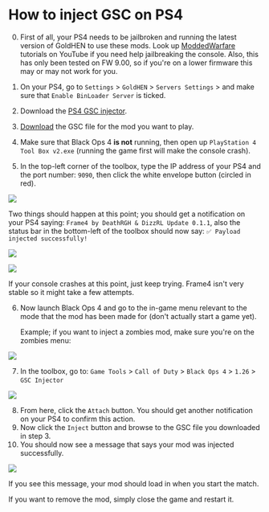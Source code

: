 # How to inject GSC on PS4
0. First of all, your PS4 needs to be jailbroken and running the latest version of GoldHEN to use these mods. Look up [ModdedWarfare](https://www.youtube.com/@MODDEDWARFARE) tutorials on YouTube if you need help jailbreaking the console.
   Also, this has only been tested on FW 9.00, so if you're on a lower firmware this may or may not work for you.

1. On your PS4, go to `Settings` > `GoldHEN` > `Servers Settings` > and make sure that `Enable BinLoader Server` is ticked.   
2. Download the [PS4 GSC injector](https://github.com/Jek47/BO4-GSC-Mods/blob/main/Injectors/PS4/BO4%20GSC%20Injector%20%5BPS4%5D.zip).
3. [Download](https://github.com/Jek47/BO4-GSC-Mods/tree/main/Zombies%20Mods) the GSC file for the mod you want to play.
4. Make sure that Black Ops 4 **is not** running, then open up `PlayStation 4 Tool Box v2.exe` (running the game first will make the console crash).
5. In the top-left corner of the toolbox, type the IP address of your PS4 and the port number: `9090`, then click the white envelope button (circled in red).

![](https://i.ibb.co/Sfz2TBz/PS4-Step-5.png)

   Two things should happen at this point; you should get a notification on your PS4 saying: `Frame4 by DeathRGH & DizzRL Update 0.1.1`, also the status bar in the bottom-left of the toolbox should now say: `✅ Payload injected successfully!`

![](https://i.ibb.co/BnF3spq/PS4-Step-5-pt2.jpg)

![](https://i.ibb.co/LxBCxYz/PS4-Step-5-pt3.png)

   If your console crashes at this point, just keep trying. Frame4 isn't very stable so it might take a few attempts.

6. Now launch Black Ops 4 and go to the in-game menu relevant to the mode that the mod has been made for (don't actually start a game yet).

   Example; if you want to inject a zombies mod, make sure you're on the zombies menu:
   
![](https://i.ibb.co/mhkjbD0/Zombies.png)

7. In the toolbox, go to: `Game Tools` > `Call of Duty` > `Black Ops 4` > `1.26` > `GSC Injector`

![](https://i.ibb.co/6tpZfrG/PS4-Step-8.png)

8. From here, click the `Attach` button. You should get another notification on your PS4 to confirm this action.
9. Now click the `Inject` button and browse to the GSC file you downloaded in step 3.
10. You should now see a message that says your mod was injected successfully. 

![](https://i.ibb.co/3mq9hgW/PS4-Step-10.png)

If you see this message, your mod should load in when you start the match. 

If you want to remove the mod, simply close the game and restart it.
